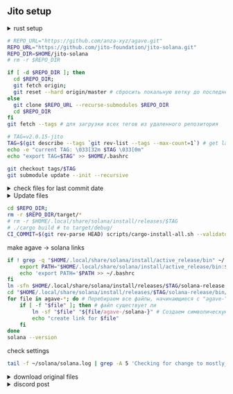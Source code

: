 ## Jito setup

<details>
<summary>rust setup</summary>

```bash
curl https://sh.rustup.rs -sSf | sh
source $HOME/.cargo/env
rustup component add rustfmt
```

```bash
. "$HOME/.cargo/env"
rustup show
```

```bash
apt update
apt install libssl-dev libudev-dev pkg-config zlib1g-dev llvm clang cmake make libprotobuf-dev protobuf-compiler -y
```

</details>


```bash
# REPO_URL="https://github.com/anza-xyz/agave.git"
REPO_URL="https://github.com/jito-foundation/jito-solana.git"
REPO_DIR=$HOME/jito-solana
# rm -r $REPO_DIR
```

```bash
if [ -d $REPO_DIR ]; then 
  cd $REPO_DIR; 
  git fetch origin; 
  git reset --hard origin/master # сбросить локальную ветку до последнего коммита из git
else 
  git clone $REPO_URL --recurse-submodules $REPO_DIR
  cd $REPO_DIR
fi
git fetch --tags # для загрузки всех тегов из удаленного репозитория
```

```bash
# TAG=v2.0.15-jito
TAG=$(git describe --tags `git rev-list --tags --max-count=1`) # get last TAG
echo -e "current TAG: \033[32m $TAG \033[0m"
echo "export TAG=$TAG" >> $HOME/.bashrc
```

```bash
git checkout tags/$TAG
git submodule update --init --recursive
```

<details>
<summary>check files for last commit date </summary>


```bash
FILES=(
    "core/src/consensus.rs"
    "core/src/consensus/progress_map.rs"
    "core/src/replay_stage.rs"
    "core/src/vote_simulator.rs"
    "programs/vote/src/vote_state/mod.rs"
    "sdk/program/src/vote/state/mod.rs"
)
changes_found=false
CURRENT_DATE=$(date +%s)
GREEN=$'\033[32m'; RED=$'\033[31m'; YELLOW=$'\033[33m'; BLUE=$'\033[34m'; CLEAR=$'\033[0m'
echo -e "\n \n = check files last commit date = "
for FILE_PATH in "${FILES[@]}"; do
    # Получаем дату последнего коммита для файла в формате Unix timestamp
    LAST_COMMIT_DATE=$(git log -1 --format="%ct" -- "$FILE_PATH" 2>/dev/null)

    # Проверяем, существует ли файл в репозитории
    if [ $? -ne 0 ]; then
        echo "Файл $FILE_PATH не найден в репозитории."
        continue
    fi

    # Вычисляем разницу в месяцах
    DIFF_MONTHS=$(( (CURRENT_DATE - LAST_COMMIT_DATE) / (30*24*60*60) ))

    # Проверяем, если разница меньше 3 месяцев
    if [ "$DIFF_MONTHS" -lt 3 ]; then
        echo -e "$FILE_PATH $RED last commit on $(date -d "@$LAST_COMMIT_DATE" +"%Y-%m-%d") $CLEAR"
        changes_found=true
    else
        echo -e "$FILE_PATH $GREEN no change $CLEAR"
    fi
done

if [ "$changes_found" = true ]; then
    echo -e "Warning! $RED some files was changed! $CLEAR"
else
    echo "files did not changed"
fi

```

</details>

<details>
<summary> Update files </summary>

### v2.1.xx
```bash

curl -o $REPO_DIR/core/src/consensus.rs https://raw.githubusercontent.com/Hohlas/solana/main/Jito/files/v2.1/consensus.rs
curl -o $REPO_DIR/core/src/consensus/progress_map.rs https://raw.githubusercontent.com/Hohlas/solana/main/Jito/files/v2.1/progress_map.rs
curl -o $REPO_DIR/core/src/consensus/fork_choice.rs https://raw.githubusercontent.com/Hohlas/solana/main/Jito/files/v2.1/fork_choice.rs
curl -o $REPO_DIR/core/src/replay_stage.rs https://raw.githubusercontent.com/Hohlas/solana/main/Jito/files/v2.1/replay_stage.rs
curl -o $REPO_DIR/core/src/vote_simulator.rs https://raw.githubusercontent.com/Hohlas/solana/main/Jito/files/v2.1/vote_simulator.rs
curl -o $REPO_DIR/programs/vote/src/vote_state/mod.rs https://raw.githubusercontent.com/Hohlas/solana/main/Jito/files/v2.1/mod.rs
curl -o $REPO_DIR/sdk/program/src/vote/state/mod.rs https://raw.githubusercontent.com/Hohlas/solana/main/Jito/files/v2.1/mod_sdk.rs
curl -o $HOME/solana/mostly_confirmed_threshold https://raw.githubusercontent.com/Hohlas/solana/main/Jito/files/v2.1/mostly_confirmed_threshold
echo -e "replace files for \033[32m V2.1.x \033[0m versions "
```


### v2.0.xx
```bash

curl -o $REPO_DIR/core/src/consensus.rs https://raw.githubusercontent.com/Hohlas/solana/main/Jito/files/v2.0/consensus.rs
curl -o $REPO_DIR/core/src/consensus/progress_map.rs https://raw.githubusercontent.com/Hohlas/solana/main/Jito/files/v2.0/progress_map.rs
curl -o $REPO_DIR/core/src/replay_stage.rs https://raw.githubusercontent.com/Hohlas/solana/main/Jito/files/v2.0/replay_stage.rs
curl -o $REPO_DIR/core/src/vote_simulator.rs https://raw.githubusercontent.com/Hohlas/solana/main/Jito/files/v2.0/vote_simulator.rs
curl -o $REPO_DIR/programs/vote/src/vote_state/mod.rs https://raw.githubusercontent.com/Hohlas/solana/main/Jito/files/v2.0/mod.rs
curl -o $REPO_DIR/sdk/program/src/vote/state/mod.rs https://raw.githubusercontent.com/Hohlas/solana/main/Jito/files/v2.0/mod_sdk.rs
curl -o $HOME/solana/mostly_confirmed_threshold https://raw.githubusercontent.com/Hohlas/solana/main/Jito/files/v2.0/mostly_confirmed_threshold
echo -e "replace files for \033[32m V2.0.x \033[0m versions "
```
---

</details>

```bash
cd $REPO_DIR;
rm -r $REPO_DIR/target/*
# rm -r $HOME/.local/share/solana/install/releases/$TAG
# ./cargo build # to target/debug/
CI_COMMIT=$(git rev-parse HEAD) scripts/cargo-install-all.sh --validator-only ~/.local/share/solana/install/releases/"$TAG"/solana-release
```

make agave -> solana links
```bash
if ! grep -q "$HOME/.local/share/solana/install/active_release/bin" ~/.bashrc; then
    export PATH="$HOME/.local/share/solana/install/active_release/bin:$PATH"
    echo 'export PATH='$PATH >> ~/.bashrc
fi
ln -sfn $HOME/.local/share/solana/install/releases/$TAG/solana-release $HOME/.local/share/solana/install/active_release
cd "$HOME/.local/share/solana/install/releases/$TAG/solana-release/bin/"
for file in agave-*; do # Перебираем все файлы, начинающиеся с "agave-"
    if [ -f "$file" ]; then # файл существует ли 
        ln -sf "$file" "${file/agave-/solana-}" # Создаем символическую ссылку
        echo "create link for $file"
    fi
done
solana --version
```
check settings
```bash
tail -f ~/solana/solana.log | grep -A 5 'Checking for change to mostly_confirmed_threshold'
```

<details>
<summary>download original files</summary>

```bash
FILES_DIR=$HOME/files
TAG=v2.0.15
TAG=v2.1.1
REPO_URL="jito-foundation/jito-solana/refs/tags/$TAG-jito"
REPO_URL="anza-xyz/agave/refs/tags/$TAG"
```

```bash
curl -o $FILES_DIR/consensus.rs https://raw.githubusercontent.com/$REPO_URL/core/src/consensus.rs
curl -o $FILES_DIR/progress_map.rs https://raw.githubusercontent.com/$REPO_URL/core/src/consensus/progress_map.rs
curl -o $FILES_DIR/replay_stage.rs https://raw.githubusercontent.com/$REPO_URL/core/src/replay_stage.rs
curl -o $FILES_DIR/fork_choice.rs https://raw.githubusercontent.com/$REPO_URL/core/src/consensus/fork_choice.rs
curl -o $FILES_DIR/vote_simulator.rs https://raw.githubusercontent.com/$REPO_URL/core/src/vote_simulator.rs
curl -o $FILES_DIR/mod.rs https://raw.githubusercontent.com/$REPO_URL/programs/vote/src/vote_state/mod.rs
curl -o $FILES_DIR/mod_sdk.rs https://raw.githubusercontent.com/$REPO_URL/sdk/program/src/vote/state/mod.rs
echo -e "get files from \033[32m $REPO_URL \033[0m ok "
```

</details>


<details>
<summary>discord post</summary>

[Shinobi discord post](https://discord.com/channels/428295358100013066/673718028323782674/1281017905454121035)
Some of this was implemented before I really even knew Rust so it's a little hokey.  In particular, the configuration mechanism that provides tunable parameters is gross and just re-reads a config file once per minute to get updated values.

The config file is stored in the validator's root directory and is called "mostly_confirmed_threshold".  If it doesn't exist, the mods do nothing.  If it does exist, then it is a simple file with four values in sequence:

The first number is the "mostly confirmed threshold".  A slot is considered "mostly confirmed" if it has achieved this fraction of stake-weighted votes.  For example, 0.55 would mean that once a slot has received 55% of stake-weighted votes, it is "mostly confirmed".  The higher this number, the more "conservative" the voting -- a high number will prevent the validator from voting until a large fraction of the rest of the cluster has already voted on a slot.  Higher numbers cause a greater degree of "induced lag".
The second number is the number of slots beyond the most recent "mostly confirmed" slot that will be voted on regardless of how much stake weight it has on it.  For example, 2 would mean that the validator will vote two slots ahead of the most recent mostly confirmed slot without making any other considerations.  Lower numbers cause a greater degree of "induced lag".
The third number is either 0, 1 or 2.  If 0, no additional processing is done.  If 1, then after a skip (i.e. after a gap in votable slots), the validator will not vote on the next slot after the skip until that slot has achieved "mostly confirmed threshold".  This essentially makes the second value ("slots beyond the most recent mostly confirmed slot that will be voted on) 0 right after a skip.  If 2, then the same will apply except that rather than "mostly confirmed threshold", actual consensus would be used.  2 is a very laggy parameter and should not be used; it means that after skips, the validator will not contribute to consensus, ever, and will always wait for consensus before voting after a skip.  I personally don't think any value other than 0 for this parameter is worthwhile.  I used to try enabling 1 but I don't think it had an appreciable benefit.
The fourth number is the "escape hatch" distance, which will cause the mods to turn themselves off temporarily if there have been this number of slots without any votes cast by the current validator.  This is meant to be a safeguard in case there is something wrong with the mods that causes voting to stop due to a bug or mis-design, or in case the whole cluster for some reason is having a hard time achieving consensus and the mods might be partially the cause.

I personally use these values: 0.45 4 0 24.  These add extremely little lag, an imperceptible amount, because the "mostly confirmed threshold" is pretty low at 0.45, and the "number of slots beyond" is relatively high at 4.

---

The mods work by taking the next votable slot that the stock code base detects as potentially ready to be voted for, and then applying some additional criteria before voting.  Those criteria are defined by the values I just presented above.  The mod does not alter any of the existing code for selecting when a slot is votable; so existing fork avoidance in the stock code is always applied.  The only additional fork avoidance applied after that is due to the parameters listed above.

In addition, the mods:

Backfill votes.  This is the technique where if slot A has been voted on in the past, and the next slot that the existing validator code base says could be voted on is slot E, then if B, C, and D are also votable, then votes for these slots are added in.  This is a big part of creating "higher committment" to the current fork which gets more vote credits but then becomes more penalized if the current fork ends up dying.

Don't expire slots that don't need to be expired.  The existing code base still "acts like" the old "Vote tx" based code, that expires votes out of the tower according to the original tower design.  But that's no longer necessary with VoteStateUpdate which changed consensus rules and doesn't require this expiration.  Not expiring these votes leaves more votes in the tower which then earns more credits; but again, this leads to being more committed to the current fork so more penalized if the current fork dies.

Also the mods prune out votes that haven't been cast yet if voting on those slots would take committment to the current fork beyond 64 slots.  This is a counterbalance to the extra committment that can result from backfill and non-expiry.  It can result in slightly fewer credits earned in rare cases (this occurs a couple of times per epoch typically) but can prevent a very long lockout that could occur without this.

---

The way I visualize voting on Solana is like this: we're all a part of a giant pack of wolves all trying to hunt the same prey.  At any given time, some wolves will be at the forefront of the pack and a few steps closer to the prey than others; but if these wolves get too far out ahead, it may end up being the case that the pack as a whole moves elsewhere (new prey is discovered) and they are segregated and then have to catch up again.  As a wolf in the pack, I am willing to go a few steps ahead of most of the pack (in my case, 4 steps ahead of 45% of the rest of the pack), but once most of the pack gets too far behind (another way of saying, I get too far ahead), I stop and wait for them to catch up.

Stopping and waiting for them to catch up can be seen as a kind of lag (because I'm no longer running as fast as I can, I'm pausing while waiting for the rest of the group), but at the same time, it's also a valid safety net to prevent me from getting so far ahead that I am very likely to lose the pack.

I don't feel obligated to go as far ahead of the pack as I can, I only need to be willing to always go a bit ahead.  If all wolves allow themselves to go a bit ahead, but none allow themselves to go too far ahead, then the pack always progresses because there are always some wolves at the forefront leading the way.

The existing code base already has its own criteria: it will go up to 8 steps ahead of 38% of the pack.  One could argue that this is more pack-friendly because the leaders are willing to lead from that much further ahead; but in my opinion, if the pack can't keep up, then there's no real value in going that much further ahead.  4 steps is fine.

---

FWIW I've been using these specific mods for over a year, and similar mods (implemented much more poorly but with approximately the same effect) for two years before that.  Never an issue.
Also be aware that if you use really extreme values (i.e. greater than 0.66 for mostly confirmed threshold, greater than 8 for vote-ahead), it's possible for your voting to break.  I have experimented with values like that in the past and had some issues.  I would not recommend greater than 0.6 for mostly confirmed threshold, or greater than 4 for vote-ahead.

In terms of what could be improved to get those additional credits:
There may be edge cases I don't understand/haven't thought through where votes are being pruned out for safety that they don't need to be.  In other words, this code might be a little too conservative and might be missing some votes sometimes.
There may be other ways to do fork avoidance that would be better at avoiding forks; although if those techniques introduce more waiting for info sometimes then they are inducing more artificial lag and that needs to be considered.
There may be ways to alter the existing code base's selection of "next slot to vote on" so that it is either faster or less likely to choose a dying fork or both; I didn't mess with that code because I didn't want to break it and it has to deal with a lot of edge cases that could cause cluster breakage.  So tread carefully.
Heuristics for predicting when a fork is likely to die.  Could keep historical data from which the likelihood that a slot is going to be skipped on factors like how often the leader is skipped, how slow the shreds are coming, whether or not the subsequent leader often skips its predecessor, etc.  Better prediction would mean voting on the wrong fork less often, and voting on the wrong fork is almost entirely the reason that vote credits are missed, so more accurate fork prediction leading to better dead-fork avoidance would be very beneficial.



</details>
